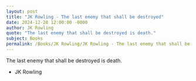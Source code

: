 ```yaml
---
layout: post
title: "JK Rowling - The last enemy that shall be destroyed"
date: 2024-12-28 12:00:00 -0000
author: JK Rowling
quote: "The last enemy that shall be destroyed is death."
subject: Books
permalink: /Books/JK Rowling/JK Rowling - The last enemy that shall be destroyed
---
```


The last enemy that shall be destroyed is death.

- JK Rowling
